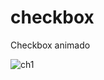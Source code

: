 # checkbox
Checkbox animado

![ch1](https://user-images.githubusercontent.com/60888517/90321146-9889f100-df0c-11ea-8391-9ed83b7e1a39.JPG)

